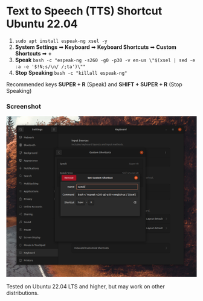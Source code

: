 # Text to Speech (TTS) Shortcut Ubuntu 22.04

1. `sudo apt install espeak-ng xsel -y`
2. **System Settings** ➡ **Keyboard** ➡ **Keyboard Shortcuts** ➡ **Custom Shortcuts** ➡ **+**
3. **Speak** `bash -c "espeak-ng -s260 -g0 -p30 -v en-us \"$(xsel | sed -e :a -e '$!N;s/\n/ /;ta')\""`
4. **Stop Speaking** `bash -c "killall espeak-ng"`

Recommended keys **SUPER + R** (Speak) and **SHIFT + SUPER + R** (Stop Speaking)

### Screenshot

![screenshot](https://github.com/gnat/text-to-speech-ubuntu/blob/main/screenshot.png)

Tested on Ubuntu 22.04 LTS and higher, but may work on other distributions.
